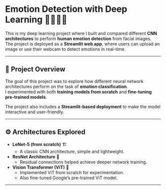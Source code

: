 # Emotion Detection with Deep Learning 🤖😊😢😡  

This is my deep learning project where I built and compared different **CNN architectures** to perform **human emotion detection** from facial images.  
The project is deployed as a **Streamlit web app**, where users can upload an image or use their webcam to detect emotions in real-time.  

---

## 🌟 Project Overview  

The goal of this project was to explore how different neural network architectures perform on the task of **emotion classification**.  
I experimented with both **training models from scratch** and **fine-tuning pre-trained models**.  

The project also includes a **Streamlit-based deployment** to make the model interactive and user-friendly.  

---

## ⚙️ Architectures Explored  

- **LeNet-5 (from scratch)** 🏗️  
  - A classic CNN architecture, simple and lightweight.  
- **ResNet Architecture** 🔄  
  - Residual connections helped achieve deeper network training.  
- **Vision Transformer (ViT)** 🔬  
  - Implemented ViT from scratch for experimentation.  
  - Also fine-tuned Google’s pre-trained ViT model.  

---